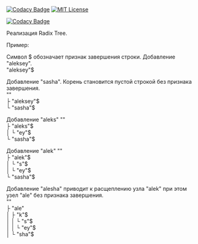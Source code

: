 [![Codacy Badge](https://app.codacy.com/project/badge/Grade/738d7cd8fc74461b8095ab4d138564f2)](https://www.codacy.com/gh/reficul0/RadixTree/dashboard?utm_source=github.com&amp;utm_medium=referral&amp;utm_content=reficul0/RadixTree&amp;utm_campaign=Badge_Grade)
[![MIT License](https://img.shields.io/badge/license-MIT-blue.svg?style=flat)](https://github.com/RocketChat/Rocket.Chat/raw/master/LICENSE)

[![Codacy Badge](https://api.codacy.com/project/badge/Grade/d8cf6d5c6e314ae09cd3cca8cf9a2577)](https://app.codacy.com/gh/reficul0/RadixTree?utm_source=github.com&utm_medium=referral&utm_content=reficul0/RadixTree&utm_campaign=Badge_Grade)

Реализация Radix Tree.

Пример:

Символ $ обозначает признак завершения строки. 
Добавление "aleksey". \
  "aleksey"$ 

Добавление "sasha". 
Корень становится пустой строкой без признака завершения. \
"" \
├ "aleksey"$ \
└ "sasha"$ 

Добавление "aleks" 
"" \
├ "aleks"$ \
│ └ "ey"$ \
└ "sasha"$ 

Добавление "alek" 
"" \
├ "alek"$ \
│ └ "s"$ \
│   └ "ey"$ \
└ "sasha"$ 

Добавление "alesha" приводит к расщеплению узла "alek" при этом узел "ale" без признака завершения. \
"" \
├ "ale" \
│ ├ "k"$ \
│ │ └ "s"$ \
│ │   └ "ey"$ \
│ └ "sha"$ 
